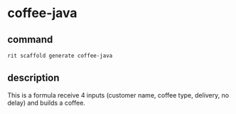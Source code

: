 # coffee-java

## command

```bash
rit scaffold generate coffee-java
```

## description

This is a formula receive 4 inputs (customer name, coffee type, delivery,
no delay) and builds a coffee.
